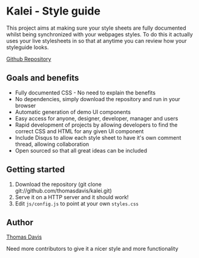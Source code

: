 # Kalei - Style guide

This project aims at making sure your style sheets are fully documented whilst being synchronized with your webpages styles. To do this it actually uses your live stylesheets in so that at anytime you can review how your styleguide looks.

[Github Repository](https://github.com/thomasdavis/kalei)

## Goals and benefits

* Fully documented CSS - No need to explain the benefits
* No dependencies, simply download the repository and run in your browser
* Automatic generation of demo UI components
* Easy access for anyone, designer, developer, manager and users
* Rapid development of projects by allowing developers to find the correct CSS and HTML for any given UI component
* Include Disqus to allow each style sheet to have it's own comment thread, allowing collaboration
* Open sourced so that all great ideas can be included

## Getting started

1. Download the repository (git clone git://github.com/thomasdavis/kalei.git)
2. Serve it on a HTTP server and it should work!
3. Edit `js/config.js` to point at your own `styles.css` 

## Author

[Thomas Davis](http://thomasdavis.github.com)

Need more contributors to give it a nicer style and more functionality